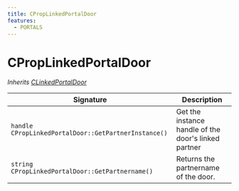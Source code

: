 ```yaml
---
title: CPropLinkedPortalDoor
features:
  - PORTALS
---
```


# CPropLinkedPortalDoor

*Inherits [CLinkedPortalDoor](CLinkedPortalDoor)*

|Signature|Description|
|---|---|
| `handle CPropLinkedPortalDoor::GetPartnerInstance()` | Get the instance handle of the door's linked partner | 
| `string CPropLinkedPortalDoor::GetPartnername()` | Returns the partnername of the door. | 
